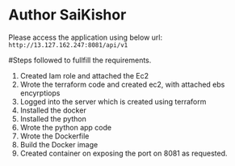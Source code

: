 # Author SaiKishor

Please access the application using below url: 
     `http://13.127.162.247:8081/api/v1`


#Steps followed to fullfill the requirements.
 1. Created Iam role and attached the Ec2
 2. Wrote the terraform code and created ec2, with attached ebs encyrptiops
 3. Logged into the server which is created using terraform
 4. Installed the docker
 5. Installed the python
 6. Wrote the python app code
 7. Wrote the Dockerfile
 8. Build the Docker image
 9. Created container on exposing the port on 8081 as requested.

